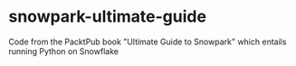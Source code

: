 # snowpark-ultimate-guide
Code from the PacktPub book "Ultimate Guide to Snowpark" which entails running Python on Snowflake
